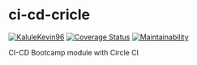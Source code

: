 # ci-cd-cricle

[![KaluleKevin96](https://circleci.com/gh/KaluleKevin96/ci-cd-cricle.svg?style=svg)](https://circleci.com/gh/KaluleKevin96/ci-cd-cricle/)
[![Coverage Status](https://coveralls.io/repos/github/KaluleKevin96/ci-cd-cricle/badge.svg?branch=master)](https://coveralls.io/github/KaluleKevin96/ci-cd-cricle?branch=master)
[![Maintainability](https://api.codeclimate.com/v1/badges/0060821dc7deee742299/maintainability)](https://codeclimate.com/github/KaluleKevin96/ci-cd-cricle/maintainability)

CI-CD Bootcamp module with Circle CI

